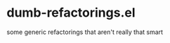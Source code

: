 dumb-refactorings.el
====================

some generic refactorings that aren&#39;t really that smart